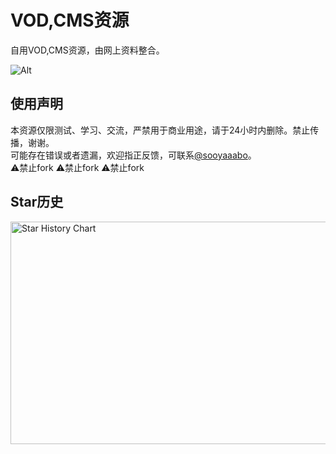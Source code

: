 # VOD,CMS资源
自用VOD,CMS资源，由网上资料整合。<br>

![Alt](https://repobeats.axiom.co/api/embed/668439c2cba294942c120938d9d531cb70fae71d.svg "Repobeats analytics image")

## 使用声明
本资源仅限测试、学习、交流，严禁用于商业用途，请于24小时内删除。禁止传播，谢谢。<br>
可能存在错误或者遗漏，欢迎指正反馈，可联系[@sooyaaabo](https://t.me/sooyaaabo_bot)。<br>
⚠️禁止fork ⚠️禁止fork ⚠️禁止fork

## Star历史
<img src="https://api.star-history.com/svg?repos=sooyaaabo/VOD-CMS&type=Date" alt="Star History Chart" width="600" height="356" align="center">
